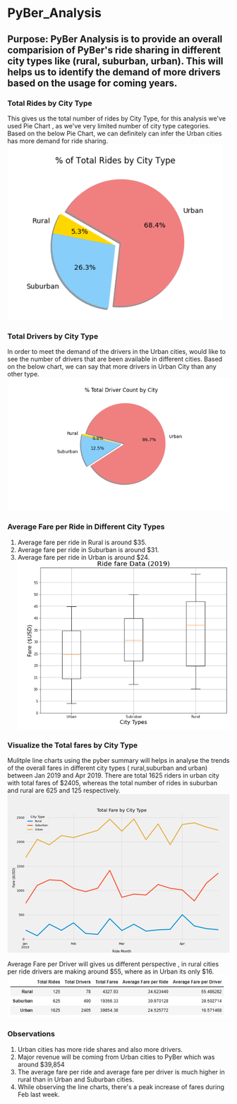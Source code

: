 # PyBer_Analysis

## Purpose: PyBer Analysis is to provide an overall comparision of PyBer's ride sharing in different city types like (rural, suburban, urban). This will helps us to identify the demand of more drivers based on the usage for coming years.

### Total Rides by City Type
This gives us the total number of rides by City Type, for this analysis we've used Pie Chart , as we've very limited number of city type categories.
Based on the below Pie Chart, we can definitely can infer the Urban cities has more demand for ride sharing. <br/>
![TotalRidesByCityType](/analysis/TotalRidesByCityType.png) <br/>

### Total Drivers by City Type
In order to meet the demand of the drivers in the Urban cities, would like to see the number of drivers that are been available in different cities. Based on the below chart, we can say that more drivers in Urban City than any other type.<br/>
![TotalDriversByCityType](/analysis/Fig6.png) <br/>

### Average Fare per Ride in Different City Types
1. Average fare per ride in Rural  is around $35.
1. Average fare per ride in Suburban is around $31.
1. Average fare per ride in Urban is around $24.
![AverageFarePerRide](/analysis/Fig3.png) <br/>

### Visualize the Total fares by City Type
Mulitple line charts using the pyber summary will helps in analyse the trends of the overall fares in different city types ( rural,suburban and urban) between Jan 2019 and Apr 2019. There are total 1625 riders in urban city with total fares of $2405,  whereas the total number of rides in suburban and rural are 625 and 125 respectively. 
![AverageFarePerRide](/analysis/PyBer_fare_summary.png) <br/>

Average Fare per  Driver will gives us different perspective , in rural cities per ride drivers are making around $55, where as in Urban its only $16. <br/>
![AverageFarePerDriver](/analysis/Fig7.png) <br/>

### Observations
1. Urban cities has more ride shares and also more drivers.
1. Major revenue will be coming from Urban cities to PyBer which was around $39,854
1. The average fare per ride and average fare per driver is much higher in rural than in Urban and Suburban cities.
1. While observing the line charts, there's a peak increase of fares during Feb last week.
